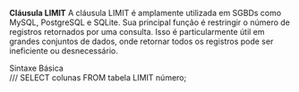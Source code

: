 **Cláusula LIMIT**
A cláusula LIMIT é amplamente utilizada em SGBDs como MySQL, PostgreSQL e SQLite. Sua principal função é restringir o número de registros retornados por uma consulta. Isso é particularmente útil em grandes conjuntos de dados, onde retornar todos os registros pode ser ineficiente ou desnecessário.

Sintaxe Básica   
///
SELECT colunas FROM tabela
LIMIT número;
